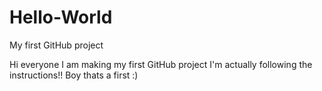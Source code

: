 # Hello-World
My first GitHub project

Hi everyone I am making my first GitHub project
I'm actually following the instructions!!
Boy thats a first :)
